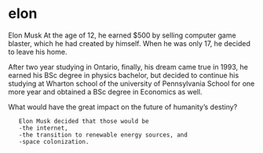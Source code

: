 # elon
Elon Musk
At the age of 12, he earned $500 by selling computer game blaster, which he had created by himself.
When he was only 17, he decided to leave his home.

After two year studying in Ontario, finally, his dream came true in 1993, he earned his BSc degree in physics bachelor, but decided to continue his studying at Wharton school of the university of Pennsylvania School for one more year and obtained a BSc degree in Economics as well.


What would have the great impact on the future of humanity’s destiny?

       Elon Musk decided that those would be
       -the internet,
       -the transition to renewable energy sources, and 
       -space colonization.

